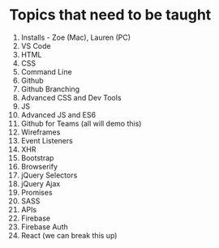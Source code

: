 # Topics that need to be taught

1. Installs - Zoe (Mac), Lauren (PC)
1. VS Code
1. HTML
1. CSS
1. Command Line
1. Github
1. Github Branching
1. Advanced CSS and Dev Tools
1. JS
1. Advanced JS and ES6
1. Github for Teams (all will demo this)
1. Wireframes
1. Event Listeners
1. XHR
1. Bootstrap
1. Browserify
1. jQuery Selectors
1. jQuery Ajax
1. Promises
1. SASS
1. APIs
1. Firebase
1. Firebase Auth
1. React (we can break this up)
